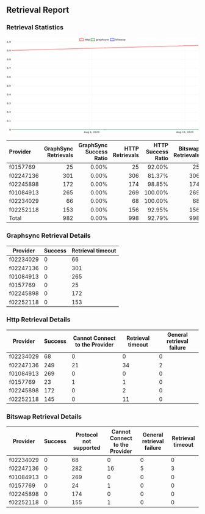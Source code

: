 ## Retrieval Report
### Retrieval Statistics
<img src="https://raw.githubusercontent.com/data-preservation-programs/filplus-checker-assets/main/filecoin-project/filecoin-plus-large-datasets/issues/2014/1692071164352.png"/>

| Provider  | GraphSync Retrievals | GraphSync Success Ratio | HTTP Retrievals | HTTP Success Ratio | Bitswap Retrievals | Bitswap Success Ratio |
| :-------- | -------------------: | ----------------------: | --------------: | -----------------: | -----------------: | --------------------: |
| f0157769  |                   25 |                   0.00% |              25 |             92.00% |                 25 |                 0.00% |
| f02247136 |                  301 |                   0.00% |             306 |             81.37% |                306 |                 0.00% |
| f02245898 |                  172 |                   0.00% |             174 |             98.85% |                174 |                 0.00% |
| f01084913 |                  265 |                   0.00% |             269 |            100.00% |                269 |                 0.00% |
| f02234029 |                   66 |                   0.00% |              68 |            100.00% |                 68 |                 0.00% |
| f02252118 |                  153 |                   0.00% |             156 |             92.95% |                156 |                 0.00% |
| Total     |                  982 |                   0.00% |             998 |             92.79% |                998 |                 0.00% |

### Graphsync Retrieval Details
| Provider  | Success | Retrieval timeout |
| --------- | ------- | ----------------- |
| f02234029 | 0       | 66                |
| f02247136 | 0       | 301               |
| f01084913 | 0       | 265               |
| f0157769  | 0       | 25                |
| f02245898 | 0       | 172               |
| f02252118 | 0       | 153               |

### Http Retrieval Details
| Provider  | Success | Cannot Connect to the Provider | Retrieval timeout | General retrieval failure |
| --------- | ------- | ------------------------------ | ----------------- | ------------------------- |
| f02234029 | 68      | 0                              | 0                 | 0                         |
| f02247136 | 249     | 21                             | 34                | 2                         |
| f01084913 | 269     | 0                              | 0                 | 0                         |
| f0157769  | 23      | 1                              | 1                 | 0                         |
| f02245898 | 172     | 0                              | 2                 | 0                         |
| f02252118 | 145     | 0                              | 11                | 0                         |

### Bitswap Retrieval Details
| Provider  | Success | Protocol not supported | Cannot Connect to the Provider | General retrieval failure | Retrieval timeout |
| --------- | ------- | ---------------------- | ------------------------------ | ------------------------- | ----------------- |
| f02234029 | 0       | 68                     | 0                              | 0                         | 0                 |
| f02247136 | 0       | 282                    | 16                             | 5                         | 3                 |
| f01084913 | 0       | 269                    | 0                              | 0                         | 0                 |
| f0157769  | 0       | 24                     | 1                              | 0                         | 0                 |
| f02245898 | 0       | 174                    | 0                              | 0                         | 0                 |
| f02252118 | 0       | 155                    | 1                              | 0                         | 0                 |
